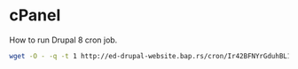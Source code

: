 # cPanel

How to run Drupal 8 cron job.

```bash
wget -O - -q -t 1 http://ed-drupal-website.bap.rs/cron/Ir42BFNYrGduhBL10fyqk-g9QMrcPQMkpAwCD9dSs3O4Fwn2FPImx5h7N0mMvfR_obj0gxe_Qg /dev/null 2>&1
```